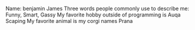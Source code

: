 Name: benjamin James
Three words people commonly use to describe me: Funny, Smart, Gassy
My favorite hobby outside of programming is Auqa Scaping
My favorite animal is my corgi names Prana
